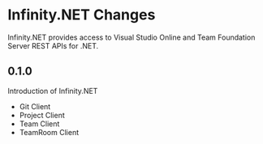 # Infinity.NET Changes

Infinity.NET provides access to Visual Studio Online and Team Foundation
Server REST APIs for .NET.

## 0.1.0

 Introduction of Infinity.NET

 - Git Client
 - Project Client
 - Team Client
 - TeamRoom Client

